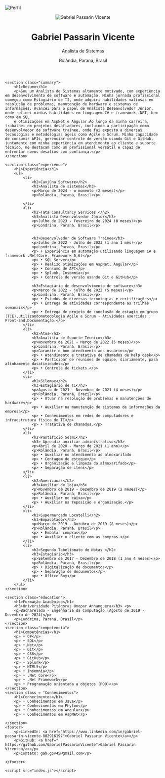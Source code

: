 ![Perfil](https://github.com/GabrielPassarinVicente/Curriculo/assets/112556559/a1402c97-a59d-4739-b49f-c3a1505be904)
<!DOCTYPE html>
<html lang="pt-br">
<head>
    <meta charset="UTF-8">
    <meta name="viewport" content="width=device-width, initial-scale=1.0">
    <title>currículo - Gabriel Passarin Vicente</title>
    <link rel="stylesheet" href="styles.css">
</head>
<body>
    <header>
        <img src="https://github.com/GabrielPassarinVicente/Curriculo/assets/112556559/a1402c97-a59d-4739-b49f-c3a1505be904" alt="Gabriel Passarin Vicente" class="profile-image">
        <h1>Gabriel Passarin Vicente</h1> 
        <p>Analista de Sistemas</p>
        <p>Rolândia, Paraná, Brasil</p>
    </header>
    

    <section class="summary">
        <h1>Resumo</h1>
        <p>Sou um Analista de Sistemas altamente motivado, com experiência em desenvolvimento de software e automação. Minha jornada profissional começou como Estagiário de TI, onde adquiri habilidades valiosas em resolução de problemas, manutenção de hardware e sistemas de informações. Avancei para o papel de Analista Desenvolvedor Júnior, onde refinei minhas habilidades em linguagem C# e framework .NET, bem como em SQL 
        e otimizações em AspNet e Angular.Ao longo da minha carreira, trabalhei em projetos desafiadores, incluindo a participação como desenvolvedor de software trainee, onde fui exposto a diversas tecnologias e metodologias ágeis como Agile e Scrum. Minha capacidade de consumir APIs, gerenciar controle de versão usando Git e GitHub, juntamente com minha experiência em atendimento ao cliente e suporte técnico, me destacam como um profissional versátil e capaz de enfrentar novos desafios com confiança.</p>
    </section>

    <section class="experience">
        <h1>Experiência</h1>
        <ul>
            <li>
                <h2>Caviúna Software</h2>
                <h3>Analista de sistemas</h3>
                <p>Março de 2024 - o momento (2 meses)</p>
                <p>Rolândia, Paraná, Brasil</p>
                
            </li>
            <li>
                <h2>Tata Consultancy Services </h2>
                <h3>Analista Desenvolvedor Júnior</h3>
                <p>Julho de 2023 - Fevereiro de 2024 (8 meses)</p>
                <p>Londrina, Paraná, Brasil</p>
                
            
                <h3>Desenvolvedor de Software Trainee</h3>
                <p>Julho de 2022 - Julho de 2023 (1 ano 1 mês)</p>
                <p>Londrina, Paraná, Brasil</p>
                <p> • Experiência em automação utilizando linguagem C# e framework .Net(Core, Framework 5,6)</p>
                <p> • SQL Server</p>
                <p> • Realizo otimizações em AspNet, Angular</p>
                <p> • Consumo de API</p>
                <p> • Splunk, Insomnia</p>
                <p> • Controle de versão usando Git e GitHub</p>

                <h3>Estagiário de desenvolvimento de software</h3>
                <p>março de 2022 - julho de 2022 (5 meses)</p>
                <p>Londrina, Paraná, Brasil</p>
                <p> • Estudos de diversas tecnologias e certificações</p>
                <p> • Entrega de atividades correspondente as trilhas semanais</p>
                <p> • Entrega de projeto de conclusão de estagio em grupo (TCE),utilizandometodologia Agile e Scrum - Atividades exercidas : Front-End,Documentação.</p>
            </li>
            <li>
                <h2>Atos</h2>
                <h3>Analista de Suporte Técnico</h3>
                <p>Novembro de 2021 - Março de 2022 (5 meses)</p>
                <p>Londrina, Paraná, Brasil</p>
                <p>Garantir o bom atendimento aos usuários</p>
                <p> • Atendimento e tratativa de chamados de help desk</p>
                <p> • Participar de reuniões de equipe, diariamente, para alinhamento dasatividades</p>
                <p> • Controle de tickets.</p>
            </li>
            <li>
                <h2>Silomax</h2>
                <h3>Estagiário de TI</h3>
                <p>Agosto de 2021 - Novembro de 2021 (4 meses)</p>
                <p>Rolândia, Paraná, Brazil</p>
                <p> • Atuar na resolução de problemas e manutenções de hardware</p>
                <p> • Auxiliar na manutenção de sistemas de informações da empresa</p>
                <p> • Conhecimentos em redes de computadores e infraestrutura física de TI</p>
                <p> • Tratativa de chamados.</p>
            </li>
            <li>
                <h2>Pastificio Selmi</h2>
                <h3> Aprendiz auxiliar administrativo</h3>
                <p>Abril de 2020 - Março de 2021 (1 ano)</p>
                <p>Rolândia, Paraná, Brasil</p>
                <p> • Auxiliar no atendimento ao almoxarifado
                <p> • Contagem de estoque</p>
                <p> • Organização e limpeza do almoxarifado</p>
                <p> • Separação de itens</p>
            </li>
            <li>
                <h2>Americanas</h2>
                <h3>Auxiliar de loja</h3>
                <p>Novembro de 2019 - Dezembro de 2019 (2 meses)</p>
                <p>Rolândia, Paraná, Brasil</p>
                <p> • Auxiliar no caixa</p>
                <p> • Auxiliar na reposição e organização.</p>
            </li>
            <li>
                <h2>Supermercado Locatelli</h2>
                <h3>Empacotador</h3>
                <p>Março de 2019 - Outubro de 2019 (8 meses)</p>
                <p>Rolândia, Paraná, Brasil</p>
                <p> • Embalar compras</p>
                <p> • Auxiliar o cliente com as compras.</p>
            </li>
            <li>
                <h2>Segundo Tabelionato de Notas </h2>
                <h3>Estagiário</h3>
                <p>Setembro de 2017 - Dezembro de 2018 (1 ano 4 meses)</p>
                <p>Rolândia, Paraná, Brasil</p>
                <p> • Digitalização de documentos</p>
                <p> • Separação de documentos</p>
                <p> • Office Boy</p>
            </li>
        </ul>
    </section>

    <section class="education">
        <h1>Formação Acadêmica</h1>
        <h3>Universidade Pitágoras Unopar Anhanguera</h3> <p>
        <p>Bacharelado - Engenharia da Computação (Agosto de 2019 - Dezembro de 2024)</p>
        <p>Londrina, Paraná, Brasil</p>
    </section>
    <section class="competencia">
        <h1>Competências</h1>
        <p> • C#</p>
        <p> • SQL</p>
        <p> •.Net</p>
        <p> • Git</p>
        <p> • CSS</p>
        <p> • GitHub</p>
        <p> • Splunk</p>
        <p> • HTML5</p>
        <p> • Insomnia</p>
        <p> • .Net Core</p>
        <p> • .Net Framework</p>
        <p> • Programação orientada a objetos (POO)</p>
    </section>
    <section class = "Conhecimentos">
        <h1>Conhecimentos</h1>
        <p> • Conhecimentos em Java</p>
        <p> • Conhecimentos em Phyton</p>
        <p> • Conhecimentos em Angular</p>
        <p> • Conhecimentos em AspNet</p>

    </section>
    <footer>
        <p>LinkedIn: <a href="https://www.linkedin.com/in/gabriel-passarin-vicente-802916197">Gabriel Passarin Vicente</a></p>
        <p>GitHub: <a href=" https://github.com/GabrielPassarinVicente">Gabriel Passarin Vicente</a></p>
        <p>Contato: gab.gpv45@gmail.com</p>
        
    </footer>

    <script src="index.js"></script>
</body>
</html>
